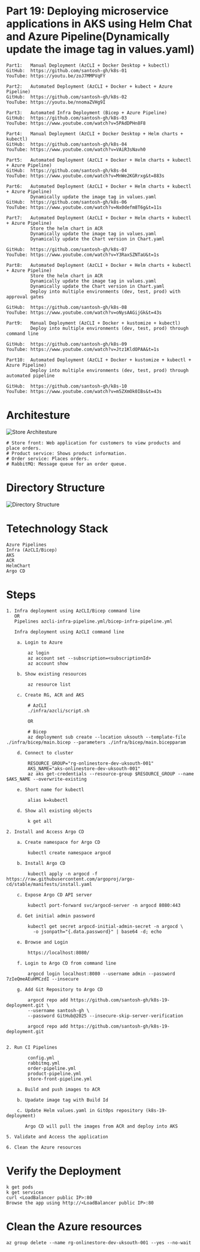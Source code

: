 # Part 19: Deploying microservice applications in AKS using Helm Chat and Azure Pipeline(Dynamically update the image tag in values.yaml)

    Part1:   Manual Deployment (AzCLI + Docker Desktop + kubectl)  
    GitHub:  https://github.com/santosh-gh/k8s-01
    YouTube: https://youtu.be/zoJ7MMPVqFY

    Part2:   Automated Deployment (AzCLI + Docker + kubect + Azure Pipeline)
    GitHub:  https://github.com/santosh-gh/k8s-02
    YouTube: https://youtu.be/nnomaZVHg9I

    Part3:   Automated Infra Deployment (Bicep + Azure Pipeline)
    GitHub:  https://github.com/santosh-gh/k8s-03
    YouTube: https://www.youtube.com/watch?v=5PAdDPHn8F8

    Part4:   Manual Deployment (AzCLI + Docker Desktop + Helm charts + kubectl) 
    GitHub:  https://github.com/santosh-gh/k8s-04
    YouTube: https://www.youtube.com/watch?v=VAiR3sNavh0

    Part5:   Automated Deployment (AzCLI + Docker + Helm charts + kubectl + Azure Pipeline) 
    GitHub:  https://github.com/santosh-gh/k8s-04
    YouTube: https://www.youtube.com/watch?v=MnWe2KGRrxg&t=883s

    Part6:   Automated Deployment (AzCLI + Docker + Helm charts + kubectl + Azure Pipeline) 
             Dynamically update the image tag in values.yaml
    GitHub:  https://github.com/santosh-gh/k8s-06
    YouTube: https://www.youtube.com/watch?v=Nx0defm8T6g&t=11s

    Part7:   Automated Deployment (AzCLI + Docker + Helm charts + kubectl + Azure Pipeline)
             Store the helm chart in ACR
             Dynamically update the image tag in values.yaml
             Dynamically update the Chart version in Chart.yaml

    GitHub:  https://github.com/santosh-gh/k8s-07
    YouTube: https://www.youtube.com/watch?v=Y3RaxSZNTaU&t=1s

    Part8:   Automated Deployment (AzCLI + Docker + Helm charts + kubectl + Azure Pipeline)
             Store the helm chart in ACR
             Dynamically update the image tag in values.yaml
             Dynamically update the Chart version in Chart.yaml
             Deploy into multiple environments (dev, test, prod) with approval gates

    GitHub:  https://github.com/santosh-gh/k8s-08
    YouTube: https://www.youtube.com/watch?v=oNysAAGijGk&t=43s

    Part9:   Manual Deployment (AzCLI + Docker + kustomize + kubectl)          
             Deploy into multiple environments (dev, test, prod) through command line

    GitHub:  https://github.com/santosh-gh/k8s-09
    YouTube: https://www.youtube.com/watch?v=Jtz1KldOPAA&t=1s

    Part10:  Automated Deployment (AzCLI + Docker + kustomize + kubectl + Azure Pipeline)          
             Deploy into multiple environments (dev, test, prod) through automated pipeline

    GitHub:  https://github.com/santosh-gh/k8s-10
    YouTube: https://www.youtube.com/watch?v=m5ZXmOk0IBs&t=43s

# Architesture

![Store Architesture](aks-store-architecture.png)

    # Store front: Web application for customers to view products and place orders.
    # Product service: Shows product information.
    # Order service: Places orders.
    # RabbitMQ: Message queue for an order queue.


# Directory Structure

![Directory Structure](image.png)

# Tetechnology Stack

    Azure Pipelines
    Infra (AzCLI/Bicep)
    AKS
    ACR
    HelmChart
    Argo CD

# Steps

    1. Infra deployment using AzCLI/Bicep command line 
       OR 
       Pipelines azcli-infra-pipeline.yml/bicep-infra-pipeline.yml

       Infra deployment using AzCLI command line

        a. Login to Azure

            az login
            az account set --subscription=<subscriptionId>
            az account show

        b. Show existing resources

            az resource list

        c. Create RG, ACR and AKS

            # AzCLI
            ./infra/azcli/script.sh

            OR

            # Bicep
            az deployment sub create --location uksouth --template-file ./infra/bicep/main.bicep --parameters ./infra/bicep/main.bicepparam

        d. Connect to cluster

            RESOURCE_GROUP="rg-onlinestore-dev-uksouth-001"
            AKS_NAME="aks-onlinestore-dev-uksouth-001"
            az aks get-credentials --resource-group $RESOURCE_GROUP --name $AKS_NAME --overwrite-existing           

        e. Short name for kubectl

            alias k=kubectl

        d. Show all existing objects

            k get all

    2. Install and Access Argo CD

        a. Create namespace for Argo CD

            kubectl create namespace argocd

        b. Install Argo CD

            kubectl apply -n argocd -f https://raw.githubusercontent.com/argoproj/argo-cd/stable/manifests/install.yaml

        c. Expose Argo CD API server

            kubectl port-forward svc/argocd-server -n argocd 8080:443

        d. Get initial admin password

            kubectl get secret argocd-initial-admin-secret -n argocd \
              -o jsonpath="{.data.password}" | base64 -d; echo

        e. Browse and Login

            https://localhost:8080/

        f. Login to Argo CD from command line

            argocd login localhost:8080 --username admin --password 7zIeQmeAEuHMCzdI --insecure    
        
        g. Add Git Repository to Argo CD

            argocd repo add https://github.com/santosh-gh/k8s-19-deployment.git \
            --username santosh-gh \
            --password GitHub@2025 --insecure-skip-server-verification

            argocd repo add https://github.com/santosh-gh/k8s-19-deployment.git


    2. Run CI Pipelines

            config.yml
            rabbitmq.yml
            order-pipeline.yml
            product-pipeline.yml
            store-front-pipeline.yml

        a. Build and push images to ACR
           
        b. Upadate image tag with Build Id

        c. Update Helm values.yaml in GitOps repository (k8s-19-deployment) 
           
           Argo CD will pull the images from ACR and deploy into AKS

    5. Validate and Access the application

    6. Clean the Azure resources

# Verify the Deployment

    k get pods
    k get services
    curl <LoadBalancer public IP>:80
    Browse the app using http://<LoadBalancer public IP>:80

# Clean the Azure resources

    az group delete --name rg-onlinestore-dev-uksouth-001 --yes --no-wait